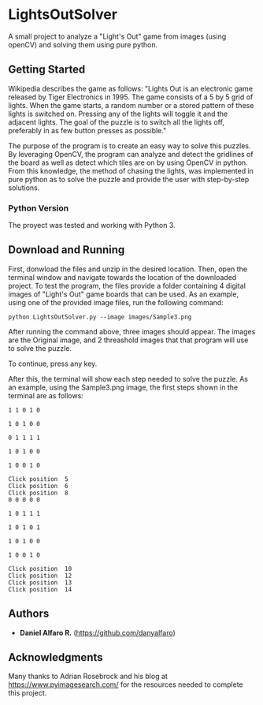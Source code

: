 # LightsOutSolver

A small project to analyze a "Light's Out" game from images (using openCV) and solving them using pure python.

## Getting Started

Wikipedia describes the game as follows:
"Lights Out is an electronic game released by Tiger Electronics in 1995. The game consists of a 5 by 5 grid of lights. When the game starts, a random number or a stored pattern of these lights is switched on. Pressing any of the lights will toggle it and the adjacent lights. The goal of the puzzle is to switch all the lights off, preferably in as few button presses as possible." 

The purpose of the program is to create an easy way to solve this puzzles. By leveraging OpenCV, the program can analyze and detect the gridlines of the board as well as detect which tiles are on by using OpenCV in python. From this knowledge, the method of chasing the lights, was implemented in pure python as to solve the puzzle and provide the user with step-by-step solutions.

### Python Version

The proyect was tested and working with Python 3.

## Download and Running

First, donwload the files and unzip in the desired location.
Then, open the terminal window and navigate towards the location of the downloaded project.
To test the program, the files provide a folder containing 4 digital images of "Light's Out" game boards that can be used.
As an example, using one of the provided image files, run the following command: 

```
python LightsOutSolver.py --image images/Sample3.png
```

After running the command above, three images should appear.
The images are the Original image, and 2 threashold images that that program will use to solve the puzzle.

To continue, press any key.

After this, the terminal will show each step needed to solve the puzzle.
As an example, using the Sample3.png image, the first steps shown in the terminal are as follows:

```
1 1 0 1 0

1 0 1 0 0

0 1 1 1 1

1 0 1 0 0

1 0 0 1 0

Click position  5
Click position  6
Click position  8
0 0 0 0 0

1 0 1 1 1

1 0 1 0 1

1 0 1 0 0

1 0 0 1 0

Click position  10
Click position  12
Click position  13
Click position  14
```


## Authors

* **Daniel Alfaro R.** (https://github.com/danyalfaro)


## Acknowledgments

Many thanks to Adrian Rosebrock and his blog at https://www.pyimagesearch.com/ for the resources needed to complete this project.
